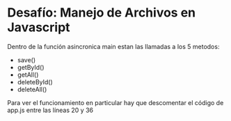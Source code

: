 
# Desafío: Manejo de Archivos en Javascript

Dentro de la función asincronica main estan las llamadas a los 5 metodos:
- save() 
- getById()
- getAll()
- deleteById()
- deleteAll()

Para ver el funcionamiento en particular hay que descomentar el código de app.js entre las líneas 20 y 36